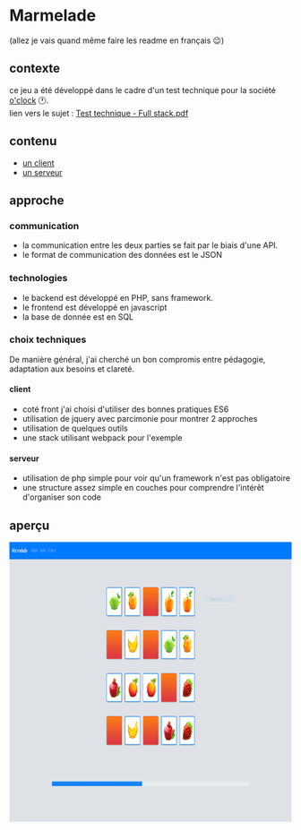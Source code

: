 
# Marmelade

(allez je vais quand même faire les readme en français :wink:)

## contexte

ce jeu a été développé dans le cadre d'un test technique pour la société [o'clock](https://oclock.io/blog/275/on-a-besoin-de-renforts) :clock1:. <br/>
lien vers le sujet : [Test technique - Full stack.pdf](Test&#32;technique&#32;-&#32;Full&#32;stack.pdf)

## contenu

 - [un client](https://github.com/marccharton/oclock-memory_game/tree/master/client)
 - [un serveur](https://github.com/marccharton/oclock-memory_game/tree/master/server)

## approche

### communication
 - la communication entre les deux parties se fait par le biais d'une API.
 - le format de communication des données est le JSON

### technologies
 - le backend est développé en PHP, sans framework.
 - le frontend est développé en javascript
 - la base de donnée est en SQL

### choix techniques

De manière général, j'ai cherché un bon compromis entre pédagogie, adaptation aux besoins et clareté.

#### client
 - coté front j'ai choisi d'utiliser des bonnes pratiques ES6
 - utilisation de jquery avec parcimonie pour montrer 2 approches
 - utilisation de quelques outils
 - une stack utilisant webpack pour l'exemple

#### serveur
 - utilisation de php simple pour voir qu'un framework n'est pas obligatoire
 - une structure assez simple en couches pour comprendre l'intérêt d'organiser son code

## aperçu

<img height="500px" alt="Marmelade" src="oclock - marmelade.PNG" />
